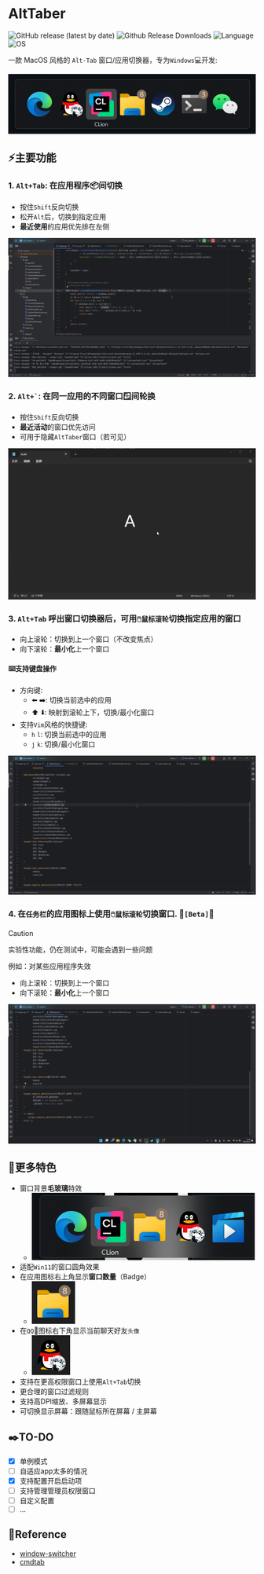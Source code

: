 ﻿# AltTaber

![GitHub release (latest by date)](https://img.shields.io/github/v/release/MrBeanCpp/AltTaber)
![Github Release Downloads](https://img.shields.io/github/downloads/MrBeanCpp/AltTaber/total)
![Language](https://img.shields.io/badge/language-C++-239120)
![OS](https://img.shields.io/badge/OS-Windows-0078D4)

一款 MacOS 风格的 `Alt-Tab` 窗口/应用切换器，专为`Windows`💻️开发:

![ui](img/ui.png)

## ⚡主要功能

### 1. ``` Alt+Tab ```: 在应用程序📦间切换

- 按住`Shift`反向切换
- 松开`Alt`后，切换到指定应用
- **最近使用**的应用优先排在左侧

![switch apps](img/Alt_tab.gif)

### 2. ``` Alt+` ```: 在同一应用的不同**窗口**🪟间轮换

- 按住`Shift`反向切换
- **最近活动**的窗口优先访问
- 可用于隐藏`AltTaber`窗口（若可见）

![switch windows](img/Alt_`.gif)

### 3. `Alt+Tab` 呼出窗口切换器后，可用`🖱️鼠标滚轮`切换指定应用的窗口

- 向上滚轮：切换到上一个窗口（不改变焦点）
- 向下滚轮：**最小化**上一个窗口

#### ⌨️支持键盘操作

- 方向键:
    - ⬅️ ➡️: 切换当前选中的应用
    - ⬆️ ⬇️: 映射到滚轮上下，切换/最小化窗口
- 支持`Vim`风格的快捷键:
    - `h` `l`: 切换当前选中的应用
    - `j` `k`: 切换/最小化窗口

![wheel](img/Alt_Wheel.gif)

### 4. 在`任务栏`的应用图标上使用`🖱️鼠标滚轮`切换窗口. 🚧`[Beta]`🚧

> [!CAUTION]
> 实验性功能，仍在测试中，可能会遇到一些问题
>
> 例如：对某些应用程序失效

- 向上滚轮：切换到上一个窗口
- 向下滚轮：**最小化**上一个窗口

![taskbar wheel](img/Taskbar_Wheel.gif)

## 🌟更多特色

- 窗口背景**毛玻璃**特效
    - ![bg blur](img/bg-blur.png)
- 适配`Win11`的窗口圆角效果
- 在应用图标右上角显示**窗口数量**（Badge）
    - ![app badge](img/app%20badge.png)
- 在`QQ`🐧图标右下角显示当前聊天好友`头像`
    - ![qq avatar](img/app%20qq%20avatar.png)
- 支持在更高权限窗口上使用`Alt+Tab`切换
- 更合理的窗口过滤规则
- 支持高DPI缩放、多屏幕显示
- 可切换显示屏幕：跟随鼠标所在屏幕 / 主屏幕

## ✒️TO-DO

- [x] 单例模式
- [ ] 自适应app太多的情况
- [x] 支持配置开启启动项
- [ ] 支持管理管理员权限窗口
- [ ] 自定义配置
- [ ] ...

## 🧐Reference

- [window-switcher](https://github.com/sigoden/window-switcher)
- [cmdtab](https://github.com/stianhoiland/cmdtab)